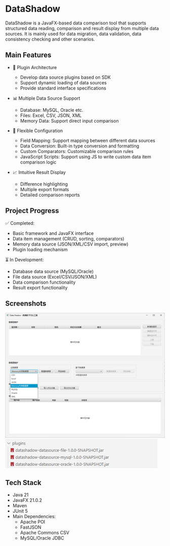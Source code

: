 # DataShadow

DataShadow is a JavaFX-based data comparison tool that supports structured data reading, comparison and result display from multiple data sources. It is mainly used for data migration, data validation, data consistency checking and other scenarios.

## Main Features

- 🔌 Plugin Architecture
  - Develop data source plugins based on SDK 
  - Support dynamic loading of data sources
  - Provide standard interface specifications

- 📊 Multiple Data Source Support
  - Database: MySQL, Oracle etc.
  - Files: Excel, CSV, JSON, XML
  - Memory Data: Support direct input comparison

- 🔧 Flexible Configuration
  - Field Mapping: Support mapping between different data sources
  - Data Conversion: Built-in type conversion and formatting
  - Custom Comparators: Customizable comparison rules
  - JavaScript Scripts: Support using JS to write custom data item comparison logic

- 📈 Intuitive Result Display
  - Difference highlighting
  - Multiple export formats
  - Detailed comparison reports

## Project Progress

✅ Completed:
- Basic framework and JavaFX interface
- Data item management (CRUD, sorting, comparators)
- Memory data source (JSON/XML/CSV import, preview)
- Plugin loading mechanism

⏳ In Development:
- Database data source (MySQL/Oracle)
- File data source (Excel/CSV/JSON/XML)
- Data comparison functionality
- Result export functionality

## Screenshots

![Homepage](screenshots/homepage.png)
![Plugin Management](screenshots/plugins_demo.png)

## Tech Stack

- Java 21
- JavaFX 21.0.2
- Maven
- JUnit 5
- Main Dependencies:
  - Apache POI
  - FastJSON
  - Apache Commons CSV
  - MySQL/Oracle JDBC

